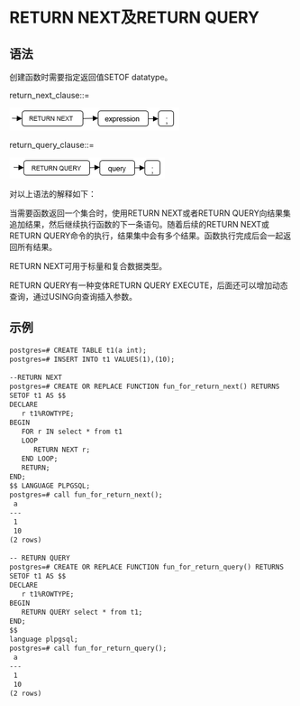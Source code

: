 # RETURN NEXT及RETURN QUERY<a name="ZH-CN_TOPIC_0245374622"></a>

## 语法<a name="zh-cn_topic_0237122232_section66906369117"></a>

创建函数时需要指定返回值SETOF datatype。

return\_next\_clause::=

![](figures/zh-cn_image_0253403489.png)

return\_query\_clause::=

![](figures/zh-cn_image_0253403490.png)

对以上语法的解释如下：

当需要函数返回一个集合时，使用RETURN NEXT或者RETURN QUERY向结果集追加结果，然后继续执行函数的下一条语句。随着后续的RETURN NEXT或RETURN QUERY命令的执行，结果集中会有多个结果。函数执行完成后会一起返回所有结果。

RETURN NEXT可用于标量和复合数据类型。

RETURN QUERY有一种变体RETURN QUERY EXECUTE，后面还可以增加动态查询，通过USING向查询插入参数。

## 示例<a name="zh-cn_topic_0237122232_section663313751118"></a>

```
postgres=# CREATE TABLE t1(a int);
postgres=# INSERT INTO t1 VALUES(1),(10);

--RETURN NEXT
postgres=# CREATE OR REPLACE FUNCTION fun_for_return_next() RETURNS SETOF t1 AS $$
DECLARE
   r t1%ROWTYPE;
BEGIN
   FOR r IN select * from t1
   LOOP
      RETURN NEXT r;
   END LOOP;
   RETURN;
END;
$$ LANGUAGE PLPGSQL;
postgres=# call fun_for_return_next();
 a
---
 1
 10
(2 rows)

-- RETURN QUERY
postgres=# CREATE OR REPLACE FUNCTION fun_for_return_query() RETURNS SETOF t1 AS $$
DECLARE
   r t1%ROWTYPE;
BEGIN
   RETURN QUERY select * from t1;
END;
$$
language plpgsql;
postgres=# call fun_for_return_query();
 a
---
 1
 10
(2 rows)
```

